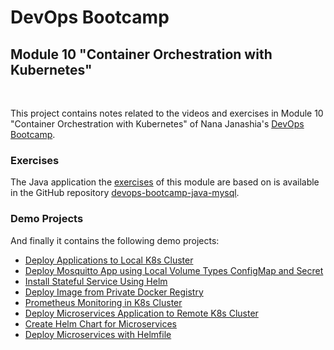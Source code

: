 # DevOps Bootcamp
## Module 10 "Container Orchestration with Kubernetes"
<br />

This project contains notes related to the videos and exercises in Module 10 "Container Orchestration with Kubernetes" of Nana Janashia's [DevOps Bootcamp](https://www.techworld-with-nana.com/devops-bootcamp).

### Exercises
The Java application the [exercises](./Exercises.md) of this module are based on is available in the GitHub repository [devops-bootcamp-java-mysql](https://github.com/fsiegrist/devops-bootcamp-java-mysql).

### Demo Projects
And finally it contains the following demo projects:
- [Deploy Applications to Local K8s Cluster](./demo-projects/1-deploy-to-local-k8s-cluster/)
- [Deploy Mosquitto App using Local Volume Types ConfigMap and Secret](./demo-projects/2-configmap-secret-volume-types/)
- [Install Stateful Service Using Helm](./demo-projects/3-install-stateful-service-using-helm/)
- [Deploy Image from Private Docker Registry](./demo-projects/4-deploy-image-from-private-docker-registry/)
- [Prometheus Monitoring in K8s Cluster](./demo-projects/5-prometheus-in-k8s-cluster/)
- [Deploy Microservices Application to Remote K8s Cluster](./demo-projects/6-deploy-microservices-app-to-remote-k8s-cluster/)
- [Create Helm Chart for Microservices](./demo-projects/7-helm-chart-for-microservices/)
- [Deploy Microservices with Helmfile](./demo-projects/8-deploy-microservices-with-helmfile/)

